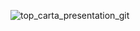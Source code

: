![top_carta_presentation_git](https://github.com/user-attachments/assets/1ae32fa7-62c1-401d-9f37-362366f40dfc)

<!---
SHE21/SHE21 is a ✨ special ✨ repository because its `README.md` (this file) appears on your GitHub profile.
You can click the Preview link to take a look at your changes.
--->
